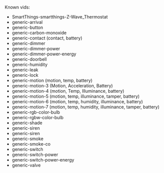 Known vids:

- SmartThings-smartthings-Z-Wave_Thermostat
- generic-arrival
- generic-button
- generic-carbon-monoxide
- generic-contact (contact, battery)
- generic-dimmer
- generic-dimmer-power
- generic-dimmer-power-energy
- generic-doorbell
- generic-humidity
- generic-leak
- generic-lock
- generic-motion (motion, temp, battery)
- generic-motion-3 (Motion, Acceleration, Battery)
- generic-motion-4 (motion, Temp, Illuminance, battery)
- generic-motion-5 (motion, temp, illuminance, tamper, battery)
- generic-motion-6 (motion, temp, humidity, illuminance, battery)
- generic-motion-7 (motion, temp, humidity, illuminance, tamper, battery)
- generic-rgb-color-bulb
- generic-rgbw-color-bulb
- generic-shade
- generic-siren
- generic-siren
- generic-smoke
- generic-smoke-co
- generic-switch
- generic-switch-power
- generic-switch-power-energy
- generic-valve
